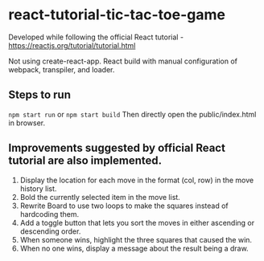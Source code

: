 # react-tutorial-tic-tac-toe-game

Developed while following the official React tutorial - https://reactjs.org/tutorial/tutorial.html

Not using create-react-app. React build with manual configuration of webpack, transpiler, and loader.

## Steps to run
`npm start run`
or 
`npm start build`
Then directly open the public/index.html in browser.

## Improvements suggested by official React tutorial are also implemented.
1. Display the location for each move in the format (col, row) in the move history list.
2. Bold the currently selected item in the move list.
3. Rewrite Board to use two loops to make the squares instead of hardcoding them.
4. Add a toggle button that lets you sort the moves in either ascending or descending order.
5. When someone wins, highlight the three squares that caused the win.
6. When no one wins, display a message about the result being a draw.
